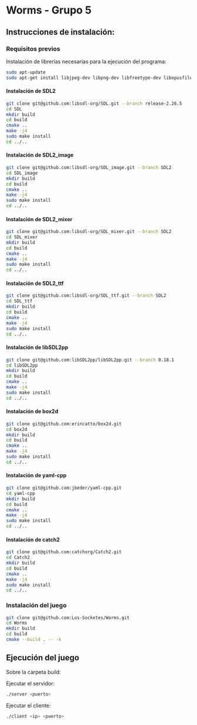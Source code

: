 # Worms - Grupo 5

## Instrucciones de instalación:

### Requisitos previos

Instalación de librerías necesarias para la ejecución del programa:

```bash	
sudo apt-update
sudo apt-get install libjpeg-dev libpng-dev libfreetype-dev libopusfile-dev libflac-dev libxmp-dev libfluidsynth-dev libwavpack-dev cmake libmodplug-dev libsdl2-dev qt5base-dev
```

#### Instalación de SDL2

```bash
git clone git@github.com:libsdl-org/SDL.git --branch release-2.26.5
cd SDL
mkdir build
cd build
cmake ..
make -j4
sudo make install
cd ../..
```

#### Instalación de SDL2_image

```bash
git clone git@github.com:libsdl-org/SDL_image.git --branch SDL2
cd SDL_image
mkdir build
cd build
cmake ..
make -j4
sudo make install
cd ../..
```

#### Instalación de SDL2_mixer

```bash
git clone git@github.com:libsdl-org/SDL_mixer.git --branch SDL2
cd SDL_mixer
mkdir build
cd build
cmake ..
make -j4
sudo make install
cd ../..
```

#### Instalación de SDL2_ttf

```bash
git clone git@github.com:libsdl-org/SDL_ttf.git --branch SDL2
cd SDL_ttf
mkdir build
cd build
cmake ..
make -j4
sudo make install
cd ../..
```

#### Instalación de libSDL2pp

```bash
git clone git@github.com:libSDL2pp/libSDL2pp.git --branch 0.18.1
cd libSDL2pp
mkdir build
cd build
cmake ..
make -j4
sudo make install
cd ../..
```

#### Instalación de box2d

```bash
git clone git@github.com:erincatto/box2d.git
cd box2d
mkdir build
cd build
cmake ..
make -j4
sudo make install
cd ../..
```

#### Instalación de yaml-cpp

```bash
git clone git@github.com:jbeder/yaml-cpp.git
cd yaml-cpp
mkdir build
cd build
cmake ..
make -j4
sudo make install
cd ../..
```

#### Instalación de catch2

```bash
git clone git@github.com:catchorg/Catch2.git
cd Catch2
mkdir build
cd build
cmake ..
make -j4
sudo make install
cd ../..
```

### Instalación del juego

```bash
git clone git@github.com:Los-Socketes/Worms.git
cd Worms
mkdir build
cd build
cmake --build . -- -k
```

## Ejecución del juego

Sobre la carpeta build:

Ejecutar el servidor:

```bash
./server <puerto>
```

Ejecutar el cliente:

```bash
./client <ip> <puerto>
```





